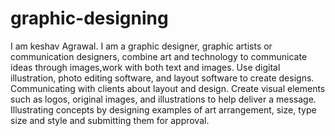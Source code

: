 # graphic-designing
I am keshav Agrawal. I am a graphic designer, graphic artists or communication designers, combine art and technology to communicate ideas through images,work with both text and images. Use digital illustration, photo editing software, and layout software to create designs. Communicating with clients about layout and design. Create visual elements such as logos, original images, and illustrations to help deliver a message. Illustrating concepts by designing examples of art arrangement, size, type size and style and submitting them for approval.
